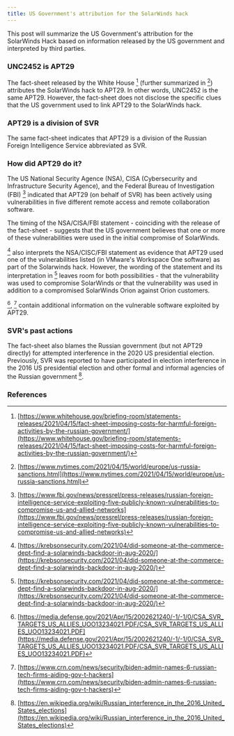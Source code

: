 ```yaml
---
title: US Government's attribution for the SolarWinds hack
---
```

This post will summarize the US Government's attribution for the SolarWinds Hack based on information released by the US government and interpreted by third parties.

### UNC2452 is APT29 
The fact-sheet released by the White House [^whitehouse20210415] (further summarized in [^nyt20210415]) attributes the SolarWinds hack to APT29. In other words, UNC2452 is the same APT29. However, the fact-sheet does not disclose the specific clues that the US government used to link APT29 to the SolarWinds hack.

### APT29 is a division of SVR
The same fact-sheet indicates that APT29 is a division of the Russian Foreign Intelligence Service abbreviated as SVR.

### How did APT29 do it?
The US National Security Agence (NSA), CISA (Cybersecurity and Infrastructure Security Agence), and the Federal Bureau of Investigation (FBI) [^fbi20210415-1] indicated that APT29 (on behalf of SVR) has been actively using vulnerabilities in five different remote access and remote collaboration software.

The timing of the NSA/CISA/FBI statement - coinciding with the release of the fact-sheet - suggests that the US government believes that one or more of these vulnerabilities were used in the initial compromise of SolarWinds.

[^krebs20210416] also interprets the NSA/CISC/FBI statement as evidence that APT29 used one of the vulnerabilities listed (in VMware's Workspace One software) as part of the Solarwinds hack. However, the wording of the statement and its interpretation in [^krebs20210416] leaves room for both possibilities - that the vulnerability was used to compromise SolarWinds or that the vulnerability was used in addition to a compromised SolarWinds Orion against Orion customers.

[^fbi20210415-2], [^crn20210415] contain additional information on the vulnerable software exploited by APT29. 

### SVR's past actions
The fact-sheet also blames the Russian government (but not APT29 directly) for attempted interference in the 2020 US presidential election. Previously, SVR was reported to have participated in election interference in the 2016 US presidential election and other formal and informal agencies of the Russian government [^wiki2016].

### References 
[^nyt20210415]: [https://www.nytimes.com/2021/04/15/world/europe/us-russia-sanctions.html](https://www.nytimes.com/2021/04/15/world/europe/us-russia-sanctions.html)
[^whitehouse20210415]: [https://www.whitehouse.gov/briefing-room/statements-releases/2021/04/15/fact-sheet-imposing-costs-for-harmful-foreign-activities-by-the-russian-government/](https://www.whitehouse.gov/briefing-room/statements-releases/2021/04/15/fact-sheet-imposing-costs-for-harmful-foreign-activities-by-the-russian-government/)
[^wiki2016]: [https://en.wikipedia.org/wiki/Russian_interference_in_the_2016_United_States_elections](https://en.wikipedia.org/wiki/Russian_interference_in_the_2016_United_States_elections)
[^fbi20210415-1]: [https://www.fbi.gov/news/pressrel/press-releases/russian-foreign-intelligence-service-exploiting-five-publicly-known-vulnerabilities-to-compromise-us-and-allied-networks](https://www.fbi.gov/news/pressrel/press-releases/russian-foreign-intelligence-service-exploiting-five-publicly-known-vulnerabilities-to-compromise-us-and-allied-networks)
[^crn20210415]: [https://www.crn.com/news/security/biden-admin-names-6-russian-tech-firms-aiding-gov-t-hackers](https://www.crn.com/news/security/biden-admin-names-6-russian-tech-firms-aiding-gov-t-hackers)
[^fbi20210415-2]: [https://media.defense.gov/2021/Apr/15/2002621240/-1/-1/0/CSA_SVR_TARGETS_US_ALLIES_UOO13234021.PDF/CSA_SVR_TARGETS_US_ALLIES_UOO13234021.PDF](https://media.defense.gov/2021/Apr/15/2002621240/-1/-1/0/CSA_SVR_TARGETS_US_ALLIES_UOO13234021.PDF/CSA_SVR_TARGETS_US_ALLIES_UOO13234021.PDF)
[^krebs20210416]: [https://krebsonsecurity.com/2021/04/did-someone-at-the-commerce-dept-find-a-solarwinds-backdoor-in-aug-2020/](https://krebsonsecurity.com/2021/04/did-someone-at-the-commerce-dept-find-a-solarwinds-backdoor-in-aug-2020/)
